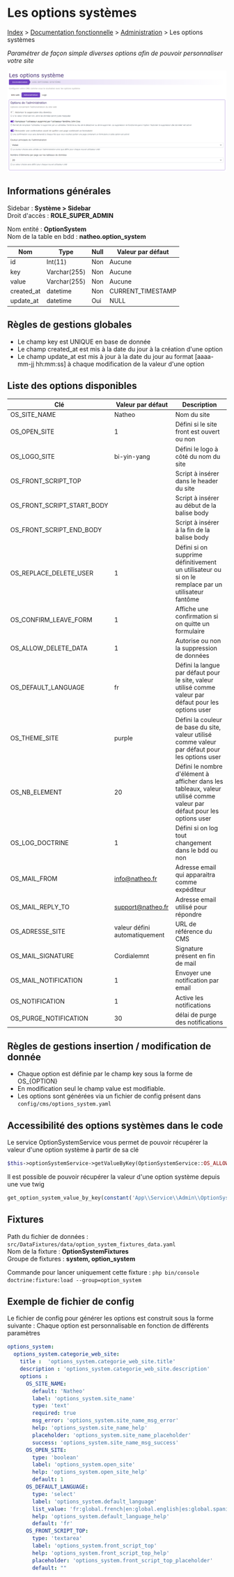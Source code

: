 # Les options systèmes

[Index](../../../../index.md) > [Documentation fonctionnelle](../../index.md) > [Administration](../index.md) > Les options systèmes

*Paramétrer de façon simple diverses options afin de pouvoir personnaliser votre site*

![Options Systèmes](../files/options_system/options_system.png)

## Informations générales
Sidebar : **Système > Sidebar**  
Droit d'accès : **ROLE_SUPER_ADMIN**

Nom entité : **OptionSystem**  
Nom de la table en bdd : **natheo.option_system**

| Nom        | 	Type         | 	Null | 	Valeur par défaut |
|------------|---------------|-------|--------------------|
| id         | 	Int(11)      | 	Non  | 	Aucune            |
| key        | 	Varchar(255) | 	Non  | 	Aucune            |
| value      | 	Varchar(255) | 	Non  | 	Aucune            |
| created_at | 	datetime     | 	Non	 | CURRENT_TIMESTAMP  |
| update_at  | 	datetime     | 	Oui  | 	NULL              |

## Règles de gestions globales
- Le champ key est UNIQUE en base de donnée
- Le champ created_at est mis à la date du jour à la création d'une option
- Le champ update_at est mis à jour à la date du jour au format [aaaa-mm-jj hh:mm:ss] à chaque modification de la valeur d'une option

## Liste des options disponibles

| Clé                         | 	Valeur par défaut            | 	Description                                                                                                           |
|-----------------------------|-------------------------------|------------------------------------------------------------------------------------------------------------------------|
| OS_SITE_NAME                | 	Natheo                       | 	Nom du site                                                                                                           |
| OS_OPEN_SITE                | 	1                            | 	Défini si le site front est ouvert ou non                                                                             |
| OS_LOGO_SITE                | 	bi-yin-yang                  | 	Défini le logo à côté du nom du site                                                                                  |
| OS_FRONT_SCRIPT_TOP         | 	                             | 	Script à insérer dans le header du site                                                                               |
| OS_FRONT_SCRIPT_START_BODY	 | 	                             | Script à insérer au début de la balise body                                                                            |
| OS_FRONT_SCRIPT_END_BODY    | 	                             | 	Script à insérer à la fin de la balise body                                                                           |
| OS_REPLACE_DELETE_USER      | 	1	                           | Défini si on supprime définitivement un utilisateur ou si on le remplace par un utilisateur fantôme                    |
| OS_CONFIRM_LEAVE_FORM       | 	1                            | 	Affiche une confirmation si on quitte un formulaire                                                                   |
| OS_ALLOW_DELETE_DATA        | 	1                            | 	Autorise ou non la suppression de données                                                                             |
| OS_DEFAULT_LANGUAGE         | 	fr                           | 	Défini la langue par défaut pour le site, valeur utilisé comme valeur par défaut pour les options user                |
| OS_THEME_SITE               | 	purple                       | 	Défini la couleur de base du site, valeur utilisé comme valeur par défaut pour les options user                       |
| OS_NB_ELEMENT               | 	20                           | 	Défini le nombre d'élément à afficher dans les tableaux, valeur utilisé comme valeur par défaut pour les options user |
| OS_LOG_DOCTRINE             | 	1                            | 	Défini si on log tout changement dans le bdd ou non                                                                   |
| OS_MAIL_FROM                | info@natheo.fr                | Adresse email qui apparaitra comme expéditeur                                                                          |
| OS_MAIL_REPLY_TO            | support@natheo.fr             | Adresse email utilisé pour répondre                                                                                    |
| OS_ADRESSE_SITE             | valeur défini automatiquement | URL de référence du CMS                                                                                                |
| OS_MAIL_SIGNATURE           | Cordialemnt                   | Signature présent en fin de mail                                                                                       |
| OS_MAIL_NOTIFICATION        | 1                             | Envoyer une notification par email                                                                                     |
| OS_NOTIFICATION             | 1                             | Active les notifications                                                                                               |
| OS_PURGE_NOTIFICATION       | 30                            | délai de purge des notifications                                                                                       |

## Règles de gestions insertion / modification de donnée
- Chaque option est définie par le champ key sous la forme de OS_{OPTION}
- En modification seul le champ value est modifiable.
- Les options sont générées via un fichier de config présent dans ``config/cms/options_system.yaml``

## Accessibilité des options systèmes dans le code
Le service OptionSystemService vous permet de pouvoir récupérer la valeur d'une option système à partir de sa clé
``` php
$this->optionSystemService->getValueByKey(OptionSystemService::OS_ALLOW_DELETE_DATA);
```

Il est possible de pouvoir récupérer la valeur d'une option système depuis une vue twig

````php
get_option_system_value_by_key(constant('App\\Service\\Admin\\OptionSystemService::OS_SITE_NAME'))
````

## Fixtures
Path du fichier de données : ``src/DataFixtures/data/option_system_fixtures_data.yaml``  
Nom de la fixture : **OptionSystemFixtures**  
Groupe de fixtures : **system, option_system**  

Commande pour lancer uniquement cette fixture : ``php bin/console doctrine:fixture:load --group=option_system``

## Exemple de fichier de config
Le fichier de config pour générer les options est construit sous la forme suivante :
Chaque option est personnalisable en fonction de différents paramètres
````yaml
options_system:
  options_system.categorie_web_site:                                                # Categories de l'option
    title :  'options_system.categorie_web_site.title'                              # Titre de la catégorie
    description : 'options_system.categorie_web_site.description'                   # Description de la catégorie
    options :                                                                       # Liste des options disponibles pour cette catégorie
      OS_SITE_NAME:                                                                 # Clé de l'option
        default: 'Natheo'                                                           # Valeur de l'option
        label: 'options_system.site_name'                                           # Libellé de l'option
        type: 'text'                                                                # Type de l'option (text/boolean/select/textarea)
        required: true                                                              # Valeur obligatoire ou non
        msg_error: 'options_system.site_name_msg_error'                             # Message d'erreur si valeur obligatoire
        help: 'options_system.site_name_help'                                       # Message d'aide
        placeholder: 'options_system.site_name_placeholder'                         # Texte dans le placeholder
        success: 'options_system.site_name_msg_success'                             # Message quand l'option s'est bien enregistrée
      OS_OPEN_SITE:
        type: 'boolean'
        label: 'options_system.open_site'
        help: 'options_system.open_site_help'
        default: 1
      OS_DEFAULT_LANGUAGE:
        type: 'select'
        label: 'options_system.default_language'
        list_value: 'fr:global.french|en:global.english|es:global.spanish'          # Liste dans le cas d'un select sous la forme |cle:valeur|
        help: 'options_system.default_language_help'
        default: 'fr'
      OS_FRONT_SCRIPT_TOP:
        type: 'textarea'
        label: 'options_system.front_script_top'
        help: 'options_system.front_script_top_help'
        placeholder: 'options_system.front_script_top_placeholder'
        default: ""
````
